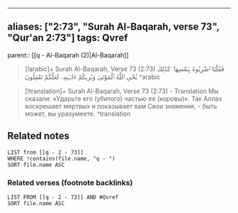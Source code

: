 
---
aliases: ["2:73", "Surah Al-Baqarah, verse 73", "Qur'an 2:73"]
tags: Qvref
---

parent:: [[q - Al-Baqarah (2)|Al-Baqarah]]

> [!arabic]+ Surah Al-Baqarah, Verse 73 (2:73)
> <span class="quran-arabic">فَقُلْنَا ٱضْرِبُوهُ بِبَعْضِهَا ۚ كَذَٰلِكَ يُحْىِ ٱللَّهُ ٱلْمَوْتَىٰ وَيُرِيكُمْ ءَايَـٰتِهِۦ لَعَلَّكُمْ تَعْقِلُونَ</span>
^arabic

> [!translation]+ Surah Al-Baqarah, Verse 73 (2:73) - Translation
> Мы сказали: «Ударьте его (убитого) частью ее (коровы)». Так Аллах воскрешает мертвых и показывает вам Свои знамения, - быть может, вы уразумеете.
^translation



## Related notes
```dataview
LIST from [[q - 2 - 73]]
WHERE !contains(file.name, "q - ")
SORT file.name ASC
```

### Related verses (footnote backlinks)
```dataview
LIST FROM [[q - 2 - 73]] AND #Qvref
SORT file.name ASC
```

